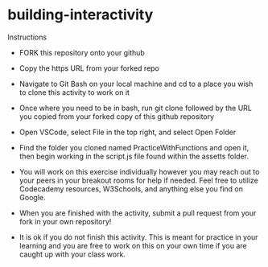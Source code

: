 # building-interactivity


Instructions

* FORK this repository onto your github
* Copy the https URL from your forked repo
* Navigate to Git Bash on your local machine and cd to a place you wish to clone this activity to work on it
* Once where you need to be in bash, run git clone followed by the URL you copied from your forked copy of this github repository
* Open VSCode, select File in the top right, and select Open Folder
* Find the folder you cloned named PracticeWithFunctions and open it, then begin working in the script.js file found within the assetts folder.
* You will work on this exercise individually however you may reach out to your peers in your breakout rooms for help if needed. Feel free to utilize Codecademy resources, W3Schools, and anything else you find on Google.

* When you are finished with the activity, submit a pull request from your fork in your own repository!
* It is ok if you do not finish this activity. This is meant for practice in your learning and you are free to work on this on your own time if you are caught up with your class work.

